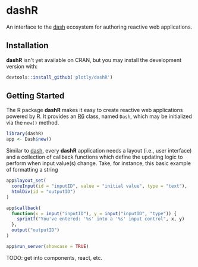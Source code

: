 # dashR

An interface to the [dash](https://github.com/plotly/dash-renderer) ecosystem for authoring reactive web applications.

## Installation

**dashR** isn't yet available on CRAN, but you may install the development version with:

```r
devtools::install_github('plotly/dashR')
```

## Getting Started

The R package **dashR** makes it easy to create reactive web applications powered by R. It provides an [R6](https://cran.r-project.org/web/packages/R6/index.html) class, named `Dash`, which may be initialized via the `new()` method.


```r
library(dashR)
app <- Dash$new()
```

Similar to [dash](https://github.com/plotly/dash), every **dashR** application needs a layout (i.e., user interface) and a collection of callback functions which define the updating logic to perform when input value(s) change. Take, for instance, this basic example of formatting a string 

```r
app$layout_set(
  coreInput(id = "inputID", value = "initial value", type = "text"),
  htmlDiv(id = "outputID")
)

app$callback(
  function(x = input("inputID"), y = input("inputID", "type")) {
    sprintf("You've entered: '%s' into a '%s' input control", x, y)
  },
  output("outputID")
)

app$run_server(showcase = TRUE)
```

TODO: get into components, react, etc.

